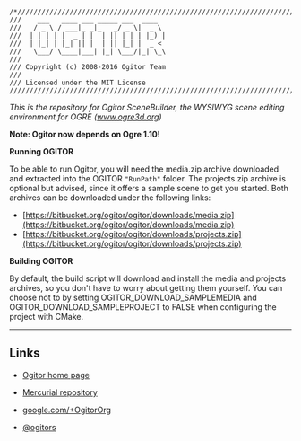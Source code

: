 ```
/*/////////////////////////////////////////////////////////////////////////////////
///    ___   ____ ___ _____ ___  ____
///   / _ \ / ___|_ _|_   _/ _ \|  _ \
///  | | | | |  _ | |  | || | | | |_) |
///  | |_| | |_| || |  | || |_| |  _ <
///   \___/ \____|___| |_| \___/|_| \_\
///
/// Copyright (c) 2008-2016 Ogitor Team
///
/// Licensed under the MIT License
///////////////////////////////////////////////////////////////////////////////////*
```

_This is the repository for Ogitor SceneBuilder, the WYSIWYG scene editing environment for OGRE (www.ogre3d.org)_

**Note: Ogitor now depends on Ogre 1.10!**

**Running OGITOR**

To be able to run Ogitor, you will need the media.zip archive downloaded and extracted into the OGITOR ```"RunPath"``` folder. The projects.zip archive is optional but advised, since it offers a sample scene to get you started. Both archives can be downloaded under the following links:

* [https://bitbucket.org/ogitor/ogitor/downloads/media.zip](https://bitbucket.org/ogitor/ogitor/downloads/media.zip)
* [https://bitbucket.org/ogitor/ogitor/downloads/projects.zip](https://bitbucket.org/ogitor/ogitor/downloads/projects.zip)

**Building OGITOR**

By default, the build script will download and install the media and projects archives, so you don't have to worry about getting them yourself.
You can choose not to by setting OGITOR_DOWNLOAD_SAMPLEMEDIA and OGITOR_DOWNLOAD_SAMPLEPROJECT to FALSE when configuring the project with CMake.

----

## Links

* [Ogitor home page](http://ogitor.bitbucket.org/)

* [Mercurial repository](https://bitbucket.org/ogitor/ogitor)

* [google.com/+OgitorOrg](https://www.google.com/+OgitorOrg)

* [@ogitors](https://twitter.com/ogitors)